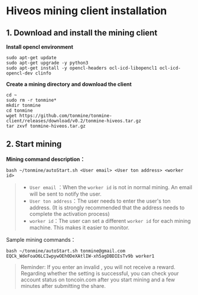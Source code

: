 # Hiveos mining client installation

## 1. Download and install the mining client

**Install opencl environment**
```
sudo apt-get update
sudo apt-get upgrade -y python3
sudo apt-get install -y opencl-headers ocl-icd-libopencl1 ocl-icd-opencl-dev clinfo
```

**Create a mining directory and download the client**
```
cd ~
sudo rm -r tonmine*
mkdir tonmine
cd tonmine
wget https://github.com/tonmine/tonmine-client/releases/download/v0.2/tonmine-hiveos.tar.gz
tar zxvf tonmine-hiveos.tar.gz
```

## 2. Start mining

**Mining command description：**

```
bash ~/tonmine/autoStart.sh <User email> <User ton address> <worker id>
```
> * `User email` ：When the `worker id` is not in normal mining. An email will be sent to notify the user.
> * `User ton address`：The user needs to enter the user's ton address. (It is strongly recommended that the address needs to complete the activation process)
> * `worker id`：The user can set a different `worker id` for each mining machine. This makes it easier to monitor.

Sample mining commands：
```
bash ~/tonmine/autoStart.sh tonmine@gmail.com EQCk_WdeFoaO6LCIwpywOEh0DeXAtlIW-xh5agDBDIEsTv9b worker1
```

> Reminder: If you enter an invalid <User email> <User ton address>, you will not receive a reward. Regarding whether the setting is successful, you can check your account status on toncoin.com after you start mining and a few minutes after submitting the share.